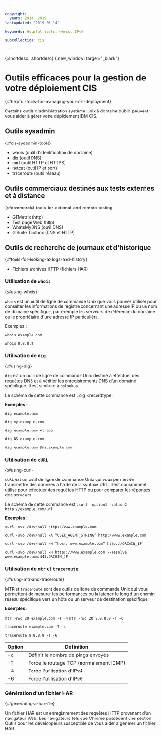 ```yaml
---

copyright:
  years: 2018, 2019
lastupdated: "2019-03-14"

keywords: Helpful tools, whois, IPv4

subcollection: cis

---
```


{:shortdesc: .shortdesc}
{:new_window: target="_blank"}

# Outils efficaces pour la gestion de votre déploiement CIS
{:#helpful-tools-for-managing-your-cis-deployment}

Certains outils d'administration système Unix à domaine public peuvent vous aider à gérer votre déploiement IBM CIS.

## Outils sysadmin
{:#cis-sysadmin-tools}

 * whois (outil d'identification de domaine)
 * dig (outil DNS)
 * curl (outil HTTP et HTTPS)
 * netcat (outil IP et port)
 * traceroute (outil réseau)

## Outils commerciaux destinés aux tests externes et à distance
{:#commercial-tools-for-external-and-remote-testing}

 * GTMetrix (http)
 * Test page Web (http)
 * WhatsMyDNS (outil DNS)
 * G Suite Toolbox (DNS et HTTP)

## Outils de recherche de journaux et d'historique
{:#tools-for-looking-at-logs-and-history}

 * Fichiers archives HTTP (fichiers HAR)


### Utilisation de `whois`
{:#using-whois}

`whois` est un outil de ligne de commande Unix que vous pouvez utiliser pour consulter les informations de registre concernant une adresse IP ou un nom de domaine spécifique, par exemple les serveurs de référence du domaine ou le propriétaire d'une adresse IP particulière.

Exemples :

`whois example.com`

`whois 8.8.8.8`

### Utilisation de `dig`
{:#using-dig}

`dig` est un outil de ligne de commande Unix destiné à effectuer des requêtes DNS et à vérifier les enregistrements DNS d'un domaine spécifique. Il est similaire à `nslookup`.

Le schéma de cette commande est : dig <recordtype. <domainname> <options>

**Exemples :**

`dig example.com`

`dig my.example.com`

`dig example.com +trace`

`dig NS example.com`

`dig example.com @ns.example.com`

### Utilisation de `cURL`
{:#using-curl}

`cURL` est un outil de ligne de commande Unix qui vous permet de transmettre des données à l'aide de la syntaxe URL. Il est couramment utilisé pour effectuer des requêtes HTTP ou pour comparer les réponses des serveurs.

Le schéma de cette commande est : `curl -option1 -option2 http://example.com/url`

**Exemples :**

`curl -svo /dev/null http://www.example.com`

`curl -svo /dev/null -A “USER_AGENT_STRING” http://www.example.com`

`curl -svo /dev/null -H “host: www.example.com” http://ORIGIN_IP`

`curl -svo /dev/null -H https://www.example.com --resolve www.example.com:443:ORIGIN_IP`

### Utilisation de `mtr` et `traceroute`
{:#using-mtr-and-traceroute}

MTR et `traceroute` sont des outils de ligne de commande Unix qui vous permettent de mesurer les performances ou la latence le long d'un chemin réseau spécifique vers un hôte ou un serveur de destination spécifique.

**Exemples :**

`mtr -rwc 20 example.com -T -4`
`mtr -rwc 20 8.8.8.8 -T -6`

`traceroute example.com -T -4`

`traceroute 8.8.8.8 -T -6`

| Option | Définition |
|---------|-----------|
| -c | Définit le nombre de pings envoyés |
| -T | Force le routage TCP (normalement ICMP) |
| -4 | Force l'utilisation d'IPv4 |
| -6 | Force l'utilisation d'IPv6 |

### Génération d'un fichier HAR
{:#generating-a-har-file}

Un fichier HAR est un enregistrement des requêtes HTTP provenant d'un navigateur Web. Les navigateurs tels que Chrome possèdent une section Outils pour les développeurs susceptible de vous aider à générer un fichier HAR.
